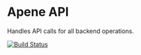 # Apene API
Handles API calls for all backend operations.

[![Build Status](https://circleci.com/build-insights/gh/jaymomnang/apene_api/master)](https://circleci.com/build-insights/gh/jaymomnang/apene_api/master)
